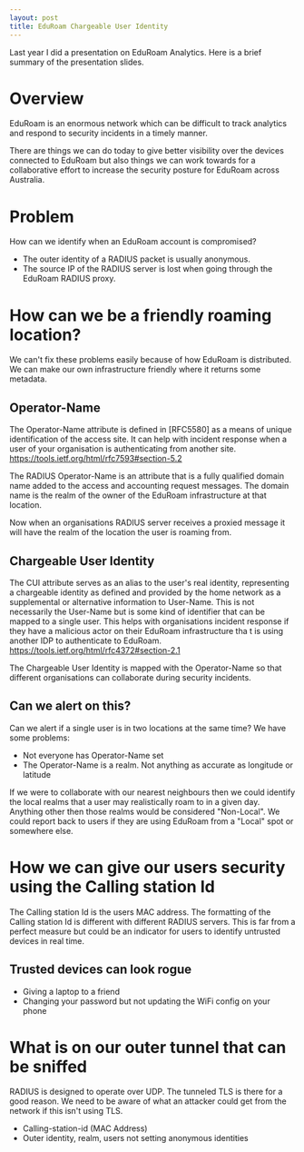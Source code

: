 ```yaml
---
layout: post
title: EduRoam Chargeable User Identity
---
```


Last year I did a presentation on EduRoam Analytics. Here is a brief summary of the presentation slides.

# Overview
EduRoam is an enormous network which can be difficult to track analytics and respond to security incidents in a timely manner.

There are things we can do today to give better visibility over the devices connected to EduRoam but also things we can work towards for a collaborative effort to increase the security posture for EduRoam across Australia.

# Problem
How can we identify when an EduRoam account is compromised?
- The outer identity of a RADIUS packet is usually anonymous.
- The source IP of the RADIUS server is lost when going through the EduRoam RADIUS proxy.

# How can we be a friendly roaming location?
We can't fix these problems easily because of how EduRoam is distributed. We can make our own infrastructure friendly where it returns some metadata.

## Operator-Name
The Operator-Name attribute is defined in [RFC5580] as a means of unique identification of the access site. It can help with incident response when a user of your organisation is authenticating from another site.
https://tools.ietf.org/html/rfc7593#section-5.2

The RADIUS Operator-Name is an attribute that is a fully qualified domain name added to the access and accounting request messages. The domain name is the realm of the owner of the EduRoam infrastructure at that location.

Now when an organisations RADIUS server receives a proxied message it will have the realm of the location the user is roaming from.

## Chargeable User Identity
The CUI attribute serves as an alias to the user's real identity, representing a chargeable identity as defined and provided by the home network as a supplemental or alternative information to User-Name. This is not necessarily the User-Name but is some kind of identifier that can be mapped to a single user. This helps with organisations incident response if they have a malicious actor on their EduRoam infrastructure tha
t is using another IDP to authenticate to EduRoam.
https://tools.ietf.org/html/rfc4372#section-2.1

The Chargeable User Identity is mapped with the Operator-Name so that different organisations can collaborate during security incidents.

## Can we alert on this?
Can we alert if a single user is in two locations at the same time? We have some problems:
- Not everyone has Operator-Name set
- The Operator-Name is a realm. Not anything as accurate as longitude or latitude

If we were to collaborate with our nearest neighbours then we could identify the local realms that a user may realistically roam to in a given day. Anything other then those realms would be considered "Non-Local". We could report back to users if they are using EduRoam from a "Local" spot or somewhere else.

# How we can give our users security using the Calling station Id
The Calling station Id is the users MAC address. The formatting of the Calling station Id is different with different RADIUS servers. This is far from a perfect measure but could be an indicator for users to identify untrusted devices in real time.

## Trusted devices can look rogue
- Giving a laptop to a friend
- Changing your password but not updating the WiFi config on your phone

# What is on our outer tunnel that can be sniffed
RADIUS is designed to operate over UDP. The tunneled TLS is there for a good reason. We need to be aware of what an attacker could get from the network if this isn't using TLS.
- Calling-station-id (MAC Address)
- Outer identity, realm, users not setting anonymous identities
